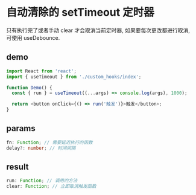 # 自动清除的 setTimeout 定时器

只有执行完了或者手动 clear 才会取消当前定时器, 如果要每次更改都进行取消, 可使用 useDebounce.

## demo

```js
import React from 'react';
import { useTimeout } from './custom_hooks/index';

function Demo() {
  const { run } = useTimeout((...args) => console.log(args), 1000);

  return <button onClick={() => run('触发')}>触发</button>;
}
```

## params

```ts
fn: Function; // 需要延迟执行的函数
delay?: number; // 时间间隔
```

## result

```ts
run: Function; // 调用的方法
clear: Function; // 立即取消触发函数
```
